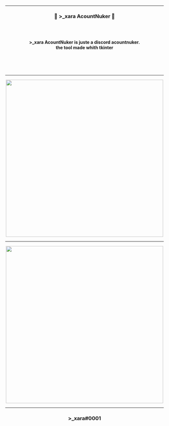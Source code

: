 -----

### <p align="center">💨 >_xara AcountNuker 💨</p>

<br><br>
<p align="center">
<strong>
>_xara AcountNuker is juste a discord acountnuker.
<br>
the tool made whith tkinter
<br><br><br>
</strong>
</p>
<br>

-----


<p align="center">
<img src="https://cdn.discordapp.com/attachments/972965986766557215/1015257049824759858/unknown.png", width="500", height="500">
</p>

-----

<p align="center">
<img src="https://cdn.discordapp.com/attachments/972965986766557215/1015257412359442442/unknown.png", width="500", height="500">
</p>

-----

### <p align="center">>_xara#0001</p>
